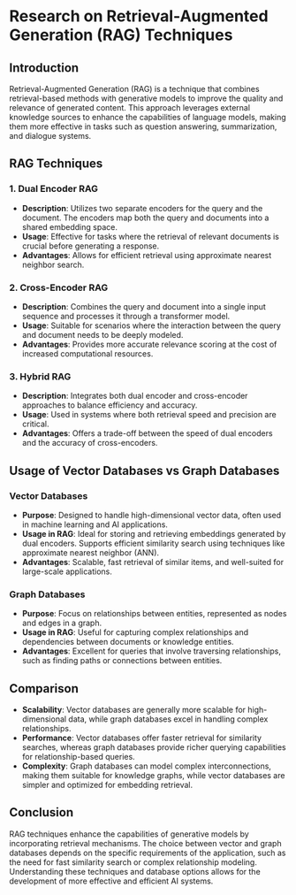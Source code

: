 # Research on Retrieval-Augmented Generation (RAG) Techniques

## Introduction
Retrieval-Augmented Generation (RAG) is a technique that combines retrieval-based methods with generative models to improve the quality and relevance of generated content. This approach leverages external knowledge sources to enhance the capabilities of language models, making them more effective in tasks such as question answering, summarization, and dialogue systems.

## RAG Techniques

### 1. Dual Encoder RAG
- **Description**: Utilizes two separate encoders for the query and the document. The encoders map both the query and documents into a shared embedding space.
- **Usage**: Effective for tasks where the retrieval of relevant documents is crucial before generating a response.
- **Advantages**: Allows for efficient retrieval using approximate nearest neighbor search.

### 2. Cross-Encoder RAG
- **Description**: Combines the query and document into a single input sequence and processes it through a transformer model.
- **Usage**: Suitable for scenarios where the interaction between the query and document needs to be deeply modeled.
- **Advantages**: Provides more accurate relevance scoring at the cost of increased computational resources.

### 3. Hybrid RAG
- **Description**: Integrates both dual encoder and cross-encoder approaches to balance efficiency and accuracy.
- **Usage**: Used in systems where both retrieval speed and precision are critical.
- **Advantages**: Offers a trade-off between the speed of dual encoders and the accuracy of cross-encoders.

## Usage of Vector Databases vs Graph Databases

### Vector Databases
- **Purpose**: Designed to handle high-dimensional vector data, often used in machine learning and AI applications.
- **Usage in RAG**: Ideal for storing and retrieving embeddings generated by dual encoders. Supports efficient similarity search using techniques like approximate nearest neighbor (ANN).
- **Advantages**: Scalable, fast retrieval of similar items, and well-suited for large-scale applications.

### Graph Databases
- **Purpose**: Focus on relationships between entities, represented as nodes and edges in a graph.
- **Usage in RAG**: Useful for capturing complex relationships and dependencies between documents or knowledge entities.
- **Advantages**: Excellent for queries that involve traversing relationships, such as finding paths or connections between entities.

## Comparison

- **Scalability**: Vector databases are generally more scalable for high-dimensional data, while graph databases excel in handling complex relationships.
- **Performance**: Vector databases offer faster retrieval for similarity searches, whereas graph databases provide richer querying capabilities for relationship-based queries.
- **Complexity**: Graph databases can model complex interconnections, making them suitable for knowledge graphs, while vector databases are simpler and optimized for embedding retrieval.

## Conclusion
RAG techniques enhance the capabilities of generative models by incorporating retrieval mechanisms. The choice between vector and graph databases depends on the specific requirements of the application, such as the need for fast similarity search or complex relationship modeling. Understanding these techniques and database options allows for the development of more effective and efficient AI systems.